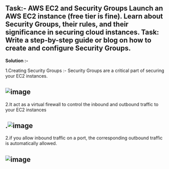 **Task:-**
AWS EC2 and Security Groups Launch an AWS EC2 instance (free tier is fine). Learn about Security Groups, their rules, and their significance in securing cloud instances. 
Task: Write a step-by-step guide or blog on how to create and configure Security Groups.
---

**Solution :-**

1.Creating Security Groups :- 
Security Groups are a critical part of securing your EC2 instances.

![image](https://github.com/user-attachments/assets/cfc7cf15-3cb0-48dd-a156-3235ceb7c257)
---
2.It act as a virtual firewall to control the inbound and outbound traffic to your EC2 instances

.![image](https://github.com/user-attachments/assets/170d4bef-7430-495a-91be-aad1e636ad69)
---
2.if you allow inbound traffic on a port, the corresponding outbound traffic is automatically allowed.

![image](https://github.com/user-attachments/assets/9e86f9e9-a667-4498-b648-64833a0dff95)
---

